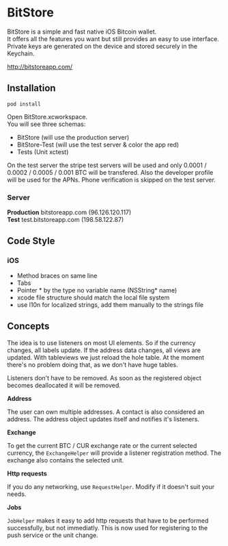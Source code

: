 # BitStore
BitStore is a simple and fast native iOS Bitcoin wallet.  
It offers all the features you want but still provides an easy to use interface.   
Private keys are generated on the device and stored securely in the Keychain.

http://bitstoreapp.com/

## Installation
	pod install
Open BitStore.xcworkspace.  
You will see three schemas:

- BitStore (will use the production server)
- BitStore-Test (will use the test server & color the app red)
- Tests (Unit xctest)

On the test server the stripe test servers will be used and only 0.0001 / 0.0002 / 0.0005 / 0.001 BTC will be transfered. Also the developer profile will be used for the APNs. Phone verification is skipped on the test server.

### Server
**Production** bitstoreapp.com (96.126.120.117)    
**Test** test.bitstoreapp.com (198.58.122.87)

## Code Style
### iOS
- Method braces on same line
- Tabs
- Pointer * by the type no variable name (NSString* name)
- xcode file structure should match the local file system
- use l10n for localized strings, add them manually to the strings file

## Concepts
The idea is to use listeners on most UI elements. So if the currency changes, all labels update. If the address data changes, all views are updated. With tableviews we just reload the hole table. At the moment there's no problem doing that, as we don't have huge tables.

Listeners don't have to be removed. As soon as the registered object becomes deallocated it will be removed.

**Address**

The user can own multiple addresses. A contact is also considered an address.
The address object updates itself and notifies it's listeners.

**Exchange**

To get the current BTC / CUR exchange rate or the current selected currency, the `ExchangeHelper` will provide a listener registration method.
The exchange also contains the selected unit.

**Http requests**

If you do any networking, use `RequestHelper`. Modify if it doesn't suit your needs.

**Jobs**

`JobHelper` makes it easy to add http requests that have to be performed successfully, but not immediatly. This is now used for registering to the push service or the unit change.